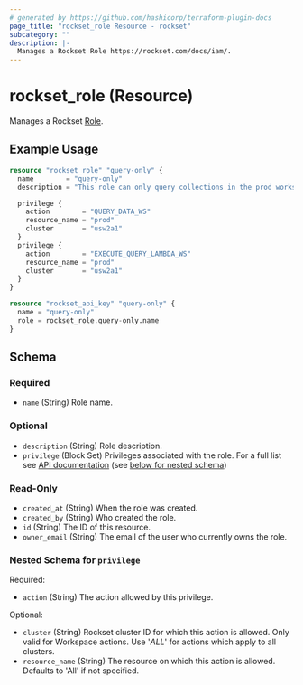 ```yaml
---
# generated by https://github.com/hashicorp/terraform-plugin-docs
page_title: "rockset_role Resource - rockset"
subcategory: ""
description: |-
  Manages a Rockset Role https://rockset.com/docs/iam/.
---
```


# rockset_role (Resource)

Manages a Rockset [Role](https://rockset.com/docs/iam/).

## Example Usage

```terraform
resource "rockset_role" "query-only" {
  name        = "query-only"
  description = "This role can only query collections in the prod workspace in the usw2a1 cluster"

  privilege {
    action        = "QUERY_DATA_WS"
    resource_name = "prod"
    cluster       = "usw2a1"
  }
  privilege {
    action        = "EXECUTE_QUERY_LAMBDA_WS"
    resource_name = "prod"
    cluster       = "usw2a1"
  }
}

resource "rockset_api_key" "query-only" {
  name = "query-only"
  role = rockset_role.query-only.name
}
```

<!-- schema generated by tfplugindocs -->
## Schema

### Required

- `name` (String) Role name.

### Optional

- `description` (String) Role description.
- `privilege` (Block Set) Privileges associated with the role. For a full list see [API documentation](https://rockset.com/docs/iam/#supported-privileges) (see [below for nested schema](#nestedblock--privilege))

### Read-Only

- `created_at` (String) When the role was created.
- `created_by` (String) Who created the role.
- `id` (String) The ID of this resource.
- `owner_email` (String) The email of the user who currently owns the role.

<a id="nestedblock--privilege"></a>
### Nested Schema for `privilege`

Required:

- `action` (String) The action allowed by this privilege.

Optional:

- `cluster` (String) Rockset cluster ID for which this action is allowed. Only valid for Workspace actions. Use '*ALL*' for actions which apply to all clusters.
- `resource_name` (String) The resource on which this action is allowed. Defaults to 'All' if not specified.
